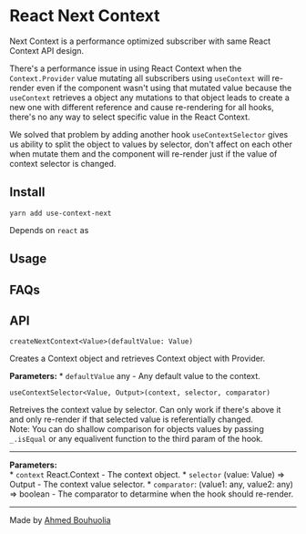 # React Next Context

Next Context is a performance optimized subscriber with same React Context API design.

There's a performance issue in using React Context when the `Context.Provider` value mutating all subscribers using `useContext` will re-render even if the component wasn't using that mutated value because the `useContext` retrieves a object any mutations to that object leads to create a new one with different reference and cause re-rendering for all hooks, there's no any way to select specific value in the React Context.

We solved that problem by adding another hook `useContextSelector` gives us ability to split the object to values by selector, don't affect on each other when mutate them and the component will re-render just if the value of context selector is changed.

## Install

```
yarn add use-context-next
```

Depends on `react` as 

## Usage

## FAQs

## API

`createNextContext<Value>(defaultValue: Value)`

Creates a Context object and retrieves Context object with Provider.

**Parameters:**
    * `defaultValue` any - Any default value to the context.

`useContextSelector<Value, Output>(context, selector, comparator)`

Retreives the context value by selector. Can only work if there's above it and only re-render if that selected value is referentially changed. <br />
Note: You can do shallow comparison for objects values by passing `_.isEqual` or any equalivent function to the third param of the hook.

---

**Parameters:** <br />
    * `context` React.Context - The context object.
    * `selector` (value: Value) => Output - The context value selector.
    * `comparator`: (value1: any, value2: any) => boolean - The comparator to detarmine when the hook should re-render.

-----

Made by [Ahmed Bouhuolia](https://twitter.com/bouhuolia)
